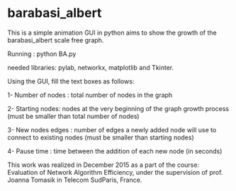 # barabasi_albert

This is a simple animation GUI in python aims to show the growth of the barabasi_albert scale free graph.

Running : python BA.py

needed libraries: pylab, networkx, matplotlib and Tkinter.

Using the GUI, fill the text boxes as follows: 

1- Number of nodes : total number of nodes in the graph

2- Starting nodes: nodes at the very beginning of the graph growth process (must be smaller than total number of nodes)

3- New nodes edges : number of edges a newly added node will use to connect to existing nodes (must be smaller than starting nodes)

4- Pause time : time between the addition of each new node (in seconds)


This work was realized in December 2015 as a part of the course: Evaluation of Network Algorithm Efficiency, under the supervision of prof. Joanna Tomasik in Telecom SudParis, France.
